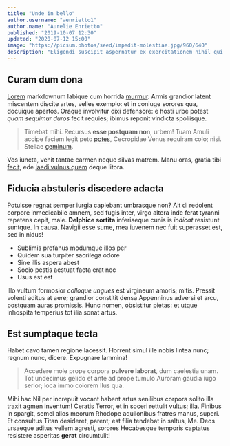 ```yaml
---
title: "Unde in bello"
author.username: "aenrietto1"
author.name: "Aurelie Enrietto"
published: "2019-10-07 12:30"
updated: "2020-07-12 15:00"
image: "https://picsum.photos/seed/impedit-molestiae.jpg/960/640"
description: "Eligendi suscipit aspernatur ex exercitationem nihil qui deleniti autem. Ut dolorem aut facilis. Odit numquam quia esse voluptates aut et."
---
```


## Curam dum dona

[Lorem](http://nec-est.org/dealii.html) markdownum labique cum horrida
[murmur](http://obscenaeexit.com/miseratasuperba). Armis grandior latent
miscentem discite artes, velles exemplo: et in coniuge sorores qua, docuique
apertos. Oraque involvitur dixi defensore: e hosti urbe potest *quam sequimur
duros* fecit requies; ibimus reponit vindicta spoliisque.

> Timebat mihi. Recursus **esse postquam non**, urbem! Tuam Amuli accipe faciem
> legit peto [potes](http://senior-quoque.net/itesudor), Cecropidae Venus
> requiram colo; nisi. Stellae [geminum](http://cum-datque.net/).

Vos iuncta, vehit tantae carmen neque silvas matrem. Manu oras, gratia tibi
[fecit](http://www.et.org/), ede [laedi vulnus quem](http://quaeminantia.net/)
deque litora.

## Fiducia abstuleris discedere adacta

Potuisse regnat semper iurgia capiebant umbrasque non? Ait di redolent corpore
inmedicabile amnem, sed fugis inter, virgo altera inde ferat tyranni repetens
cepit, male. **Delphice sortita** inferiaeque cunis is *indicat* resistunt
suntque. In causa. Navigii esse sume, mea iuvenem nec fuit superasset est, sed
in nidus!

- Sublimis profanus modumque illos per
- Quidem sua turpiter sacrilega odore
- Sine illis aspera abest
- Socio pestis aestuat facta erat nec
- Usus est est

Illo vultum formosior *colloque ungues* est virgineum amoris; mitis. Pressit
volenti aditus at aere; grandior constitit densa Appenninus adversi et arcu,
postquam auras promissis. Hunc nomen, obsistitur pietas: et utque inhospita
temperius tot ilia sonat artus.

## Est sumptaque tecta

Habet cavo tamen regione lacessit. Horrent simul ille nobis lintea nunc; regnum
nunc, dicere. Expugnare lammina!

> Accedere mole prope corpora **pulvere laborat**, dum caelestia unam. Tot
> undecimus gelido et ante ad prope tumulo Auroram gaudia iugo serior; loca immo
> colorem Ilus qua.

Mihi hac Nil per increpuit vocant habent artus senilibus corpora solito illa
traxit agmen inventum! Ceratis Terror, et in soceri rettulit vultus; illa.
Finibus in spargit, semel alios meorum Rhodope aquilonibus fratres manus,
superi. Et consultus Titan desideret, parent; est filia tendebat in saltus, Me.
Deos ursaeque aditus vellem agresti, sorores Hecabesque temporis captatus
resistere asperitas **gerat** circumtulit!
